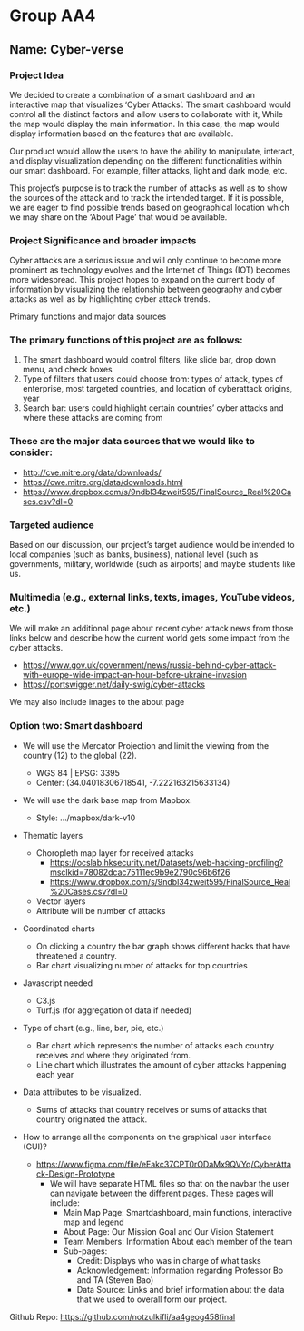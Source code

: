 # Group AA4
## Name: Cyber-verse

### Project Idea

We decided to create a combination of a smart dashboard and an interactive map that visualizes ‘Cyber Attacks’. The smart dashboard would control all the distinct factors and allow users to collaborate with it, While the map would display the main information. In this case, the map would display information based on the features that are available.

Our product would allow the users to have the ability to manipulate, interact, and display visualization depending on the different functionalities within our smart dashboard. For example, filter attacks, light and dark mode, etc.

This project’s purpose is to track the number of attacks as well as to show the sources of the attack and to track the intended target. If it is possible, we are eager to find possible trends based on geographical location which we may share on the ‘About Page’ that would be available.

### Project Significance and broader impacts

Cyber attacks are a serious issue and will only continue to become more prominent as technology evolves and the Internet of Things (IOT) becomes more widespread. This project hopes to expand on the current body of information by visualizing the relationship between geography and cyber attacks as well as by highlighting cyber attack trends.

Primary functions and major data sources 

### The primary functions of this project are as follows:

1. The smart dashboard would control filters, like slide bar, drop down menu, and check boxes
2. Type of filters that users could choose from: types of attack, types of enterprise, most targeted countries, and location of cyberattack origins, year
3. Search bar: users could highlight certain countries’ cyber attacks and where these attacks are coming from
 

### These are the major data sources that we would like to consider:

- http://cve.mitre.org/data/downloads/
- https://cwe.mitre.org/data/downloads.html 
- https://www.dropbox.com/s/9ndbl34zweit595/FinalSource_Real%20Cases.csv?dl=0

### Targeted audience

Based on our discussion, our project’s target audience would be intended to local companies (such as banks, business), national level (such as governments, military, worldwide (such as airports) and maybe students like us.

### Multimedia (e.g., external links, texts, images, YouTube videos, etc.)

We will make an additional page about recent cyber attack news from those links below and describe how the current world gets some impact from the cyber attacks. 

- https://www.gov.uk/government/news/russia-behind-cyber-attack-with-europe-wide-impact-an-hour-before-ukraine-invasion 
- https://portswigger.net/daily-swig/cyber-attacks 

We may also include images to the about page

### Option two: Smart dashboard

- We will use the Mercator Projection and limit the viewing from the country (12) to the global (22). 
    - WGS 84 | EPSG: 3395
    - Center: (34.04018306718541, -7.222163215633134)
- We will use the dark base map  from Mapbox.
    - Style: …/mapbox/dark-v10
- Thematic layers
    - Choropleth map layer for received attacks
        - https://ocslab.hksecurity.net/Datasets/web-hacking-profiling?msclkid=78082dcac75111ec9b9e2790c96b6f26
        - https://www.dropbox.com/s/9ndbl34zweit595/FinalSource_Real%20Cases.csv?dl=0 
    - Vector layers
    - Attribute will be number of attacks
- Coordinated charts
    - On clicking a country the bar graph shows different hacks that have threatened a country.
    - Bar chart visualizing number of attacks for top countries
- Javascript needed
    - C3.js
    - Turf.js (for aggregation of data if needed)
- Type of chart (e.g., line, bar, pie, etc.)
    - Bar chart which represents the number of attacks each country receives and where they originated from. 
    - Line chart which illustrates the amount of cyber attacks happening each year
- Data attributes to be visualized.
    - Sums of attacks that country receives or sums of attacks that country originated the attack. 
 

- How to arrange all the components on the graphical user interface (GUI)?
    - https://www.figma.com/file/eEakc37CPT0rODaMx9QVYq/CyberAttack-Design-Prototype 
        - We will have separate HTML files so that on the navbar the user can navigate between the different pages. These pages will include:
            - Main Map Page: Smartdashboard, main functions, interactive map and legend
            - About Page: Our Mission Goal and Our Vision Statement
            - Team Members: Information About each member of the team
            - Sub-pages:
                - Credit: Displays who was in charge of what tasks
                - Acknowledgement: Information regarding Professor Bo and TA (Steven Bao)
                - Data Source: Links and brief information about the data that we used to overall form our project.

Github Repo: https://github.com/notzulkifli/aa4geog458final 